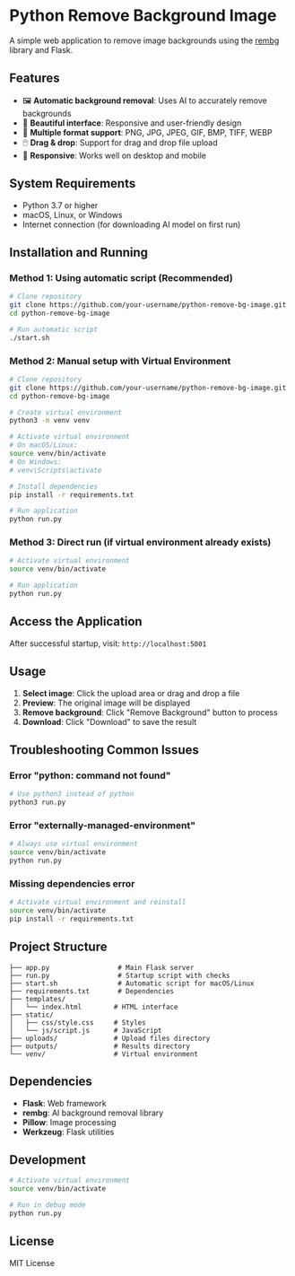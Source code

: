 # Python Remove Background Image

A simple web application to remove image backgrounds using the [rembg](https://github.com/danielgatis/rembg) library and Flask.

## Features

- 🖼️ **Automatic background removal**: Uses AI to accurately remove backgrounds
- 🎨 **Beautiful interface**: Responsive and user-friendly design
- 📁 **Multiple format support**: PNG, JPG, JPEG, GIF, BMP, TIFF, WEBP
- 🖱️ **Drag & drop**: Support for drag and drop file upload
- 📱 **Responsive**: Works well on desktop and mobile

## System Requirements

- Python 3.7 or higher
- macOS, Linux, or Windows
- Internet connection (for downloading AI model on first run)

## Installation and Running

### Method 1: Using automatic script (Recommended)

```bash
# Clone repository
git clone https://github.com/your-username/python-remove-bg-image.git
cd python-remove-bg-image

# Run automatic script
./start.sh
```

### Method 2: Manual setup with Virtual Environment

```bash
# Clone repository
git clone https://github.com/your-username/python-remove-bg-image.git
cd python-remove-bg-image

# Create virtual environment
python3 -m venv venv

# Activate virtual environment
# On macOS/Linux:
source venv/bin/activate
# On Windows:
# venv\Scripts\activate

# Install dependencies
pip install -r requirements.txt

# Run application
python run.py
```

### Method 3: Direct run (if virtual environment already exists)

```bash
# Activate virtual environment
source venv/bin/activate

# Run application
python run.py
```

## Access the Application

After successful startup, visit: `http://localhost:5001`

## Usage

1. **Select image**: Click the upload area or drag and drop a file
2. **Preview**: The original image will be displayed
3. **Remove background**: Click "Remove Background" button to process
4. **Download**: Click "Download" to save the result

## Troubleshooting Common Issues

### Error "python: command not found"
```bash
# Use python3 instead of python
python3 run.py
```

### Error "externally-managed-environment"
```bash
# Always use virtual environment
source venv/bin/activate
python run.py
```

### Missing dependencies error
```bash
# Activate virtual environment and reinstall
source venv/bin/activate
pip install -r requirements.txt
```

## Project Structure

```
├── app.py                 # Main Flask server
├── run.py                 # Startup script with checks
├── start.sh               # Automatic script for macOS/Linux
├── requirements.txt       # Dependencies
├── templates/
│   └── index.html        # HTML interface
├── static/
│   ├── css/style.css     # Styles
│   └── js/script.js      # JavaScript
├── uploads/              # Upload files directory
├── outputs/              # Results directory
└── venv/                 # Virtual environment
```

## Dependencies

- **Flask**: Web framework
- **rembg**: AI background removal library
- **Pillow**: Image processing
- **Werkzeug**: Flask utilities

## Development

```bash
# Activate virtual environment
source venv/bin/activate

# Run in debug mode
python run.py
```

## License

MIT License
